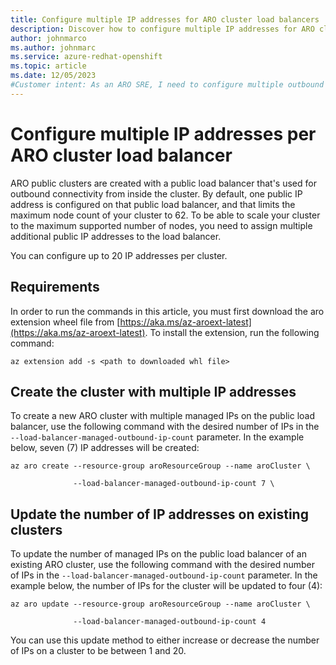 ```yaml
---
title: Configure multiple IP addresses for ARO cluster load balancers
description: Discover how to configure multiple IP addresses for ARO cluster load balancers.
author: johnmarco
ms.author: johnmarc
ms.service: azure-redhat-openshift
ms.topic: article
ms.date: 12/05/2023
#Customer intent: As an ARO SRE, I need to configure multiple outbound IP addresses per ARO cluster load balancers
---
```

# Configure multiple IP addresses per ARO cluster load balancer

ARO public clusters are created with a public load balancer that's used for outbound connectivity from inside the cluster. By default, one public IP address is configured on that public load balancer, and that limits the maximum node count of your cluster to 62. To be able to scale your cluster to the maximum supported number of nodes, you need to assign multiple additional public IP addresses to the load balancer.

You can configure up to 20 IP addresses per cluster.

## Requirements

In order to run the commands in this article, you must first download the aro extension wheel file from [https://aka.ms/az-aroext-latest](https://aka.ms/az-aroext-latest). To install the extension, run the following command:

`az extension add -s <path to downloaded whl file>`

## Create the cluster with multiple IP addresses 

To create a new ARO cluster with multiple managed IPs on the public load balancer, use the following command with the desired number of IPs in the `--load-balancer-managed-outbound-ip-count` parameter. In the example below, seven (7) IP addresses will be created:

```
az aro create --resource-group aroResourceGroup --name aroCluster \ 

              --load-balancer-managed-outbound-ip-count 7 \
```

## Update the number of IP addresses on existing clusters

To update the number of managed IPs on the public load balancer of an existing ARO cluster, use the following command with the desired number of IPs in the `--load-balancer-managed-outbound-ip-count` parameter. In the example below, the number of IPs for the cluster will be updated to four (4):

```
az aro update --resource-group aroResourceGroup --name aroCluster \ 

              --load-balancer-managed-outbound-ip-count 4
```

You can use this update method to either increase or decrease the number of IPs on a cluster to be between 1 and 20.

